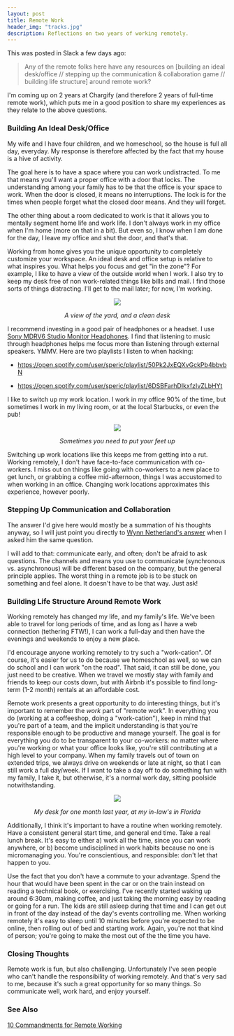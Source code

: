 ```yaml
---
layout: post
title: Remote Work
header_img: "tracks.jpg"
description: Reflections on two years of working remotely.
---
```

<p>This was posted in Slack a few days ago:</p>

<blockquote>
  <p>Any of the remote folks here have any resources on [building an ideal desk/office // stepping up the communication & collaboration game // building life structure] around remote work?</p>
</blockquote>

<p>I'm coming up on 2 years at Chargify (and therefore 2 years of
full-time remote work), which puts me in a good position to share my experiences as they relate to the above questions.</p>

<h3>Building An Ideal Desk/Office</h3>
<p>My wife and I have four children, and we homeschool, so the house is full all day, everyday. My response is therefore affected by the fact that my house is a hive of activity.</p>

<p>The goal here is to have a space where you can work undistracted. To me that means you'll want a proper office with a door that locks. The understanding among your family has to be that the office is your space to work. When the door is closed, it means no interruptions. The lock is for the times when people forget what the closed door means. And they will forget.</p>

<p>The other thing about a room dedicated to work is that it allows you
to mentally segment home life and work life. I don't always work in my
office when I'm home (more on that in a bit). But even so, I know when I
am done for the day, I leave my office and shut the door, and that's
that.</p>

<p>Working from home gives you the unique opportunity to completely
customize your workspace. An ideal desk and office setup is relative to
what inspires you. What helps you focus and get "in the zone"? For
example, I like to have a view of the outside world when I work. I also try to
keep my desk free of non work-related things like bills and
mail. I find those sorts of things distracting. I'll get to the mail later; for now, I'm
working.</p>

<center><div><img
src="https://igcdn-photos-d-a.akamaihd.net/hphotos-ak-xaf1/t51.2885-15/11254303_850487341672995_1905324248_n.jpg"/><p><i>A view of the yard, and a clean desk</i></p></div></center>

<p>I recommend investing in a good pair of headphones or a headset. I use <a
href="http://www.amazon.com/Sony-MDRV6-Studio-Monitor-Headphones/dp/B00001WRSJ">Sony MDRV6 Studio Monitor Headphones</a>. I find that listening to music through headphones helps me focus more than listening through external speakers. YMMV. Here are two playlists I listen to when hacking:</p>
<ul>
  <li><p><a
href="https://open.spotify.com/user/speric/playlist/50Pk2JxEQXvGckPb4bbvbN">https://open.spotify.com/user/speric/playlist/50Pk2JxEQXvGckPb4bbvbN</a></p></li>
  <li><p><a
href="https://open.spotify.com/user/speric/playlist/6DSBFarhDIkxfzIvZLbHYt">https://open.spotify.com/user/speric/playlist/6DSBFarhDIkxfzIvZLbHYt</a></p></li>
</ul>

<p>I like to switch up my work location. I work in my
office 90% of the time, but sometimes I work in my living room, or at the local Starbucks, or even the pub!</p>

<center><div><img
src="https://igcdn-photos-e-a.akamaihd.net/hphotos-ak-xpa1/t51.2885-15/10707038_1514120335491692_639196564_n.jpg"/><p><i>Sometimes you need to put your feet up</i></p></div></center>

<p>Switching up work locations like this keeps me from getting into a
rut. Working remotely, I don't have face-to-face communication with
co-workers. I miss out on things like going with co-workers to a new place to get lunch, or grabbing a coffee mid-afternoon, things I was accustomed to when working in an office. Changing work
locations approximates this experience, however poorly.</p>

<h3>Stepping Up Communication and Collaboration</h3>
<p>The answer I'd give here would mostly be a summation of his thoughts anyway,
so I will just point you directly to <a
href="https://github.com/pengwynn/pingwynn/issues/3">Wynn Netherland's answer</a> when I asked him the
same question.</p>

<p>I will add to that: communicate early, and often; don't be afraid to ask questions. The channels and means you use to communicate (synchronous vs. asynchronous) will be different based on the company, but the general principle applies. The worst thing in a remote job is to be stuck on something and feel alone. It doesn't have to be that way. Just ask!</p>

<h3>Building Life Structure Around Remote Work</h3>
<p>Working remotely has changed my life, and my family's life. We've
been able to travel for long periods of time, and as long as I have a
web connection (tethering FTW!), I can work a full-day and then have the
evenings and weekends to enjoy a new place.</p>

<p>I'd encourage anyone working remotely to try such a "work-cation". Of
course, it's easier for us to do because we homeschool as well, so we
can do school and I can work "on the road". That said, it can still be
done, you just need to be creative. When we travel we mostly stay with
family and friends to keep our costs down, but with Airbnb it's possible
to find long-term (1-2 month) rentals at an affordable cost.</p>

<p>Remote work presents a great opportunity to do interesting things,
but it's important to remember the <i>work</i> part of "remote work". In
everything you do (working at a coffeeshop, doing a "work-cation"), keep
in mind that you're part of a team, and the implicit understanding is
that you're responsible enough to be productive and manage yourself. The
goal is for everything you do to be transparent to your co-workers: no
matter where you're working or what your office looks like, you're still
contributing at a high level to your company. When my family travels out of
town on extended trips, we always drive on weekends or late at night, so
that I can still work a full day/week. If I want to take a day off to
do something fun with my family, I take it, but otherwise, it's a normal
work day, sitting poolside notwithstanding.</p>

<center><div><img
src="https://igcdn-photos-e-a.akamaihd.net/hphotos-ak-xtp1/t51.2885-15/1538529_1475648599328884_225936597_n.jpg"/><p><i>My desk for one month last year, at my in-law's in Florida</i></p></div></center>

<p>Additionally, I think it's important to have a routine when working
remotely. Have a consistent general start time, and general end time. Take a real
lunch break. It's easy to either a) work all the time, since you can
work anywhere, or b) become undisciplined in work habits because no one
is micromanaging you. You're conscientious, and responsible: don't let
that happen to you.</p>

<p>Use the fact that you don't have a commute to your advantage. Spend
the hour that would have been spent in the car or on the train instead on reading a technical
book, or exercising. I've recently started waking up around 6:30am,
making coffee, and just taking the morning easy by reading or going for
a run. The kids are still asleep during that time and I can get out in
front of the day instead of the day's events controlling me. When
working remotely it's easy to sleep until 10 minutes before you're
expected to be online, then rolling out of bed and starting work. Again,
you're not that kind of person; you're going to make the most out of the
the time you have.</p>

<h3>Closing Thoughts</h3>
<p>Remote work is fun, but also challenging. Unfortunately I've seen
people who can't handle the responsibility of working remotely. And
that's very sad to me, because it's such a great opportunity for so many
things. So communicate well, work hard, and enjoy yourself.</p>

<h3>See Also</h3>
<p><a
href="http://cultivatenow.com/10-commandments-for-remote-working/">10 Commandments for Remote Working</a></p>
